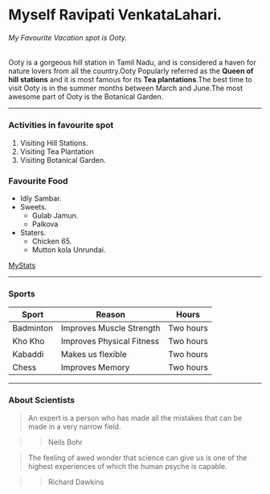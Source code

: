 # Myself Ravipati VenkataLahari.

###### My Favourite Vacation spot is Ooty.

Ooty is a gorgeous hill station in Tamil Nadu, and is considered a haven for nature lovers from all the country.Ooty Popularly referred as the **Queen of hill stations** and it is most famous for its **Tea plantations**.The best time to visit Ooty is in the summer months between March and June.The most awesome part of Ooty is the Botanical Garden. 

*** 

### Activities in favourite spot

 1. Visiting Hill Stations.
 2. Visiting Tea Plantation
 3. Visiting Botanical Garden.
  
  ### Favourite Food

  * Idly Sambar.
  * Sweets.
    * Gulab Jamun.
    * Palkova
  * Staters.
    * Chicken 65.
    * Mutton kola Unrundai.

[MyStats](MyStats.md)

***

### Sports

| Sport | Reason | Hours |
| ----- | ------ | ----- |
| Badminton | Improves Muscle Strength | Two hours |
| Kho Kho | Improves Physical Fitness | Two hours |
| Kabaddi | Makes us flexible | Two hours |
| Chess | Improves Memory | Two hours |


***

### About Scientists

> An expert is a person who has made all the mistakes that can be made in a very narrow field.

>> Neils Bohr


> The feeling of awed wonder that science can give us is one  of the highest experiences of which the human psyche is capable.

>> Richard Dawkins